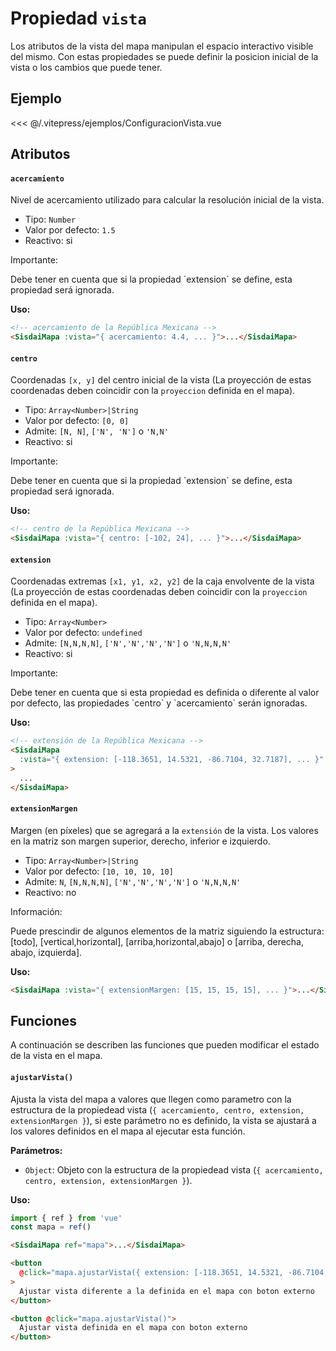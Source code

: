 <script setup>
import EjemploVista from "/.vitepress/ejemplos/ConfiguracionVista.vue";
</script>

# Propiedad `vista`

Los atributos de la vista del mapa manipulan el espacio interactivo visible del
mismo. Con estas propiedades se puede definir la posicion inicial de la vista o
los cambios que puede tener.

## Ejemplo

<EjemploVista />

<<< @/.vitepress/ejemplos/ConfiguracionVista.vue

## Atributos

#### `acercamiento`

Nivel de acercamiento utilizado para calcular la resolución inicial de la vista.

- Tipo: `Number`
- Valor por defecto: `1.5`
- Reactivo: si

<div class="nota-contenedor">
  <p class="nota-titulo">Importante:</p>
  <p class="nota">
    Debe tener en cuenta que si la propiedad `extension` se define, esta propiedad será ignorada.
  </p>
</div>

**Uso:**

```html
<!-- acercamiento de la República Mexicana -->
<SisdaiMapa :vista="{ acercamiento: 4.4, ... }">...</SisdaiMapa>
```

#### `centro`

Coordenadas `[x, y]` del centro inicial de la vista (La proyección de estas
coordenadas deben coincidir con la `proyeccion` definida en el mapa).

- Tipo: `Array<Number>|String`
- Valor por defecto: `[0, 0]`
- Admite: `[N, N]`, `['N', 'N']` o `'N,N'`
- Reactivo: si

<div class="nota-contenedor">
  <p class="nota-titulo">Importante:</p>
  <p class="nota">
    Debe tener en cuenta que si la propiedad `extension` se define, esta propiedad será ignorada.
  </p>
</div>

**Uso:**

```html
<!-- centro de la República Mexicana -->
<SisdaiMapa :vista="{ centro: [-102, 24], ... }">...</SisdaiMapa>
```

#### `extension`

Coordenadas extremas `[x1, y1, x2, y2]` de la caja envolvente de la vista (La
proyección de estas coordenadas deben coincidir con la `proyeccion` definida en
el mapa).

- Tipo: `Array<Number>`
- Valor por defecto: `undefined`
- Admite: `[N,N,N,N]`, `['N','N','N','N']` o `'N,N,N,N'`
- Reactivo: si

<div class="nota-contenedor">
  <p class="nota-titulo">Importante:</p>
  <p class="nota">
    Debe tener en cuenta que si esta propiedad es definida o diferente al valor por defecto, las propiedades `centro` y `acercamiento` serán ignoradas.
  </p>
</div>

**Uso:**

```html
<!-- extensión de la República Mexicana -->
<SisdaiMapa
  :vista="{ extension: [-118.3651, 14.5321, -86.7104, 32.7187], ... }"
>
  ...
</SisdaiMapa>
```

#### `extensionMargen`

Margen (en píxeles) que se agregará a la `extensión` de la vista. Los valores en
la matriz son margen superior, derecho, inferior e izquierdo.

- Tipo: `Array<Number>|String`
- Valor por defecto: `[10, 10, 10, 10]`
- Admite: `N`, `[N,N,N,N]`, `['N','N','N','N']` o `'N,N,N,N'`
- Reactivo: no

<div class="nota-contenedor">
  <p class="nota-titulo">Información:</p>
  <p class="nota">
    Puede prescindir de algunos elementos de la matriz siguiendo la estructura: [todo], [vertical,horizontal], [arriba,horizontal,abajo] o [arriba, derecha, abajo, izquierda].
  </p>
</div>

**Uso:**

```html
<SisdaiMapa :vista="{ extensionMargen: [15, 15, 15, 15], ... }">...</SisdaiMapa>
```

## Funciones

A continuación se describen las funciones que pueden modificar el estado de la
vista en el mapa.

#### `ajustarVista()`

Ajusta la vista del mapa a valores que llegen como parametro con la estructura
de la propiedead vista (`{ acercamiento, centro, extension, extensionMargen }`),
si este parámetro no es definido, la vista se ajustará a los valores definidos
en el mapa al ejecutar esta función.

**Parámetros:**

- `Object`: Objeto con la estructura de la propiedead vista
  (`{ acercamiento, centro, extension, extensionMargen }`).

**Uso:**

```js
import { ref } from 'vue'
const mapa = ref()
```

```html
<SisdaiMapa ref="mapa">...</SisdaiMapa>

<button
  @click="mapa.ajustarVista({ extension: [-118.3651, 14.5321, -86.7104, 32.7187] })"
>
  Ajustar vista diferente a la definida en el mapa con boton externo
</button>

<button @click="mapa.ajustarVista()">
  Ajustar vista definida en el mapa con boton externo
</button>
```

<!-- ## Eventos

A continuación se describen los eventos que desencadena el mapa relacionados con
los cambios de la vista.

#### `@alMoverVista`

Ejecutado cuando se detecta que la vista del mapa ha cambiado.

**Parámetros:**

- `Object`: Nuevo valor de la vista de OpenLayers.

**Uso:**

```html
<SisdaiMapa @alMoverVista="(objetoOlVista) => `ejecutar una funcion`">
  ...
</SisdaiMapa>
``` -->

<!-- #### `@alAjustarVista`

Ejecutado cuado se detecta que se ha ajustado la vista del mapa a los valores iniciales de la propiedad vista mediante el control AjustarVista.

**Parámetros:**

- `Object`: Nuevo valor de la vista de OpenLayers.

**Uso:**

```html
<SisdaiMapa @alMoverVista="(objetoOlVista) => `ejecutar una funcion`">
  ...
</SisdaiMapa>
``` -->

<!-- #### `@alCambiarCentro`

Ejecutado cuando se detecta que el centro de la vista del mapa ha cambiado.

**Parámetros:**

- `Array`: Nuevo valor del centro.

**Uso:**

```html
<SisdaiMapa @alCambiarCentro="(nuevoCentro) => `ejecutar una funcion`">
  ...
</SisdaiMapa>
```

#### `@alCambiarAcercamiento`

Ejecutado cuando se detecta que el acercamiento de la vista del mapa ha
cambiado.

**Parámetros:**

- `Number`: Nuevo valor del acercamiento.

**Uso:**

```html
<SisdaiMapa
  @alCambiarAcercamiento="(nuevoAcercamiento) => `ejecutar una funcion`"
>
  ...
</SisdaiMapa>
``` -->
